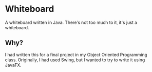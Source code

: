 Whiteboard
==========

A whiteboard written in Java. There's not too much to it, it's just a whiteboard.

## Why?

I had written this for a final project in my Object Oriented Programming class. Originally, I had used Swing, but I wanted to try to write it using JavaFX.
